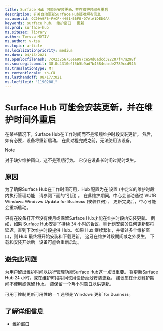 ```yaml
---
title: Surface Hub 可能会安装更新，并在维护时间外重启
description: 有关自动更新Surface Hub疑难解答信息
ms.assetid: 6C09A9F8-F9CF-4491-BBFB-67A1A1DED0AA
keywords: surface hub， 维护窗口， 更新
ms.prod: surface-hub
ms.sitesec: library
author: Teresa-MOTIV
ms.author: v-tea
ms.topic: article
ms.localizationpriority: medium
ms.date: 04/15/2021
ms.openlocfilehash: 7c023256750ee997ce50d0adcd392207f47a298f
ms.sourcegitcommit: 3810c4310e9f5b5b9ad7b4584eaede2789ccd946
ms.translationtype: MT
ms.contentlocale: zh-CN
ms.lasthandoff: 08/17/2021
ms.locfileid: "11902881"
---
```

# <a name="surface-hub-may-install-updates-and-restart-outside-maintenance-hours"></a>Surface Hub 可能会安装更新，并在维护时间外重启

在某些情况下，Surface Hub在工作时间而不是常规维护时段安装更新。 然后，如有必要，设备将重新启动。 在此过程完成之前，无法使用该设备。

> [!NOTE]  
> 对于缺少维护窗口，这不是预期行为。 它仅在设备长时间过期时发生。

## <a name="cause"></a>原因

为了确保Surface Hub在工作时间可用，Hub 配置为在 设置 (中定义的维护时段内执行管理功能，请参阅下面的"引用) 。 在此维护期间，中心会自动通过 WUfB Windows Windows Update for Business (安装任何) 。 更新完成后，中心可能会重新启动。

只有在设备打开但没有使用或保留Surface Hub才能在维护时段内安装更新。 例如，如果 Surface Hub安排了持续 24 小时的会议，则计划安装的任何更新都将延迟，直到下次维护时段提供 Hub。 如果 Hub 继续繁忙，并错过多个维护窗口，则 Hub 最终将开始安装和下载更新。 这可在维护时段期间或之外发生。 下载和安装开始后，设备可能会重新启动。

## <a name="to-avoid-this-issue"></a>避免此问题

为用户留出维护时间以执行管理功能Surface Hub这一点很重要。 将更新Surface Hub 24 小时，或在维护时段期间使用设备延迟安装更新。 建议您在计划维护期间不使用或保留 Hub。 应保留一个两小时窗口以供更新。

可用于控制更新可用性的一个选项是 Windows 更新 for Business。

## <a name="learn-more"></a>了解详细信息
  
- [维护窗口](manage-windows-updates-for-surface-hub.md#maintenance-window) 
